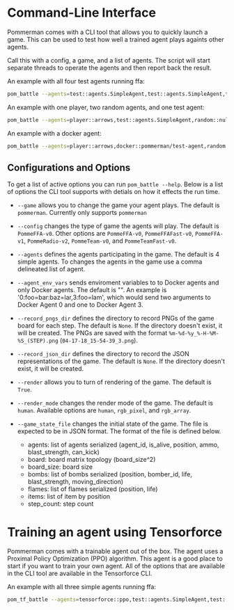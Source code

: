 # Command-Line Interface

Pommerman comes with a CLI tool that allows you to quickly launch a game. This can be used to test how well a trained agent plays againts other agents.

Call this with a config, a game, and a list of agents. The script will start separate threads to operate the agents and then report back the result.

An example with all four test agents running ffa:

```bash
pom_battle --agents=test::agents.SimpleAgent,test::agents.SimpleAgent,test::agents.SimpleAgent,test::agents.SimpleAgent --config=PommeFFA-v0
```

An example with one player, two random agents, and one test agent:

```bash
pom_battle --agents=player::arrows,test::agents.SimpleAgent,random::null,random::null --config=PommeFFA-v0
```

An example with a docker agent:

```bash
pom_battle --agents=player::arrows,docker::pommerman/test-agent,random::null,random::null --config=PommeFFA-v0
```

## Configurations and Options

To get a list of active options you can run `pom_battle --help`. Below is a list of options the CLI tool supports with detials on how it effects the run time.

- `--game` allows you to change the game your agent plays. The default is `pommerman`. Currently only supports `pommerman`

- `--config` changes the type of game the agents will play. The default is `PommeFFA-v0`. Other options are `PommeFFA-v0`, `PommeFFAFast-v0`, `PommeFFA-v1`, `PommeRadio-v2`, `PommeTeam-v0`, and `PommeTeamFast-v0`.

- `--agents` defines the agents participating in the game. The default is 4 simple agents. To changes the agents in the game use a comma delineated list of agent.

- `--agent_env_vars` sends enviroment variables to to Docker agents and only Docker agents. The default is "". An example is '0:foo=bar:baz=lar,3:foo=lam', which would send two arguments to Docker Agent 0 and one to Docker Agent 3.

- `--record_pngs_dir` defines the directory to record PNGs of the game board for each step. The default is `None`. If the directory doesn't exist, it will be created. The PNGs are saved with the format `%m-%d-%y_%-H-%M-%S_(STEP).png` (`04-17-18_15-54-39_3.png`).

- `--record_json_dir` defines the directory to record the JSON representations of the game. The default is `None`. If the directory doesn't exist, it will be created.

- `--render` allows you to turn of rendering of the game. The default is `True`.

- `--render_mode` changes the render mode of the game. The default is `human`. Available options are `human`, `rgb_pixel`, and `rgb_array`.

- `--game_state_file` changes the initial state of the game. The file is expected to be in JSON format.  The format of the file is defined below.
    
    - agents: list of agents serialized (agent_id, is_alive, position, ammo, blast_strength, can_kick)
    - board: board matrix topology (board_size^2)
    - board_size: board size
    - bombs: list of bombs serialized (position, bomber_id, life, blast_strength, moving_direction)
    - flames: list of flames serialized (position, life)
    - items: list of item by position
    - step_count: step count


# Training an agent using Tensorforce

Pommerman comes with a trainable agent out of the box. The agent uses a Proximal Policy Optimization (PPO) algorithm. This agent is a good place to start if you want to train your own agent. All of the options that are available in the CLI tool are available in the Tensorforce CLI.

An example with all three simple agents running ffa:

```bash
pom_tf_battle --agents=tensorforce::ppo,test::agents.SimpleAgent,test::agents.SimpleAgent,test::agents.SimpleAgent --config=ffa_v0
```